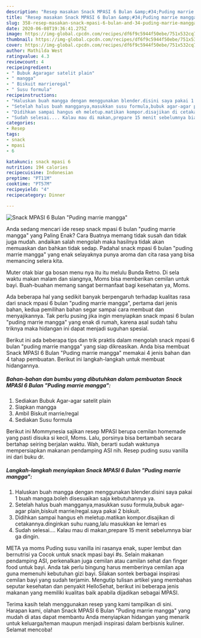 ```yaml
---
description: "Resep masakan Snack MPASI 6 Bulan &amp;#34;Puding marrie mangga&amp;#34; | Resep Bumbu Snack MPASI 6 Bulan &amp;#34;Puding marrie mangga&amp;#34; Yang Enak Banget"
title: "Resep masakan Snack MPASI 6 Bulan &amp;#34;Puding marrie mangga&amp;#34; | Resep Bumbu Snack MPASI 6 Bulan &amp;#34;Puding marrie mangga&amp;#34; Yang Enak Banget"
slug: 358-resep-masakan-snack-mpasi-6-bulan-and-34-puding-marrie-mangga-and-34-resep-bumbu-snack-mpasi-6-bulan-and-34-puding-marrie-mangga-and-34-yang-enak-banget
date: 2020-06-08T19:36:41.275Z
image: https://img-global.cpcdn.com/recipes/df6f9c5944f50ebe/751x532cq70/snack-mpasi-6-bulan-puding-marrie-mangga-foto-resep-utama.jpg
thumbnail: https://img-global.cpcdn.com/recipes/df6f9c5944f50ebe/751x532cq70/snack-mpasi-6-bulan-puding-marrie-mangga-foto-resep-utama.jpg
cover: https://img-global.cpcdn.com/recipes/df6f9c5944f50ebe/751x532cq70/snack-mpasi-6-bulan-puding-marrie-mangga-foto-resep-utama.jpg
author: Mathilda West
ratingvalue: 4.3
reviewcount: 4
recipeingredient:
- " Bubuk Agaragar satelit plain"
- " mangga"
- " Biskuit marrieregal"
- " Susu formula"
recipeinstructions:
- "Haluskan buah mangga dengan menggunakan blender.disini saya pakai 1 buah mangga.boleh disesuaikan saja kebutuhannya ya."
- "Setelah halus buah mangganya,masukkan susu formula,bubuk agar-agar plain,biskuit marrie/regal.saya pakai 2 biskuit."
- "Didihkan sampai hangus eh meletup.matikan kompor.disajikan di cetakannya.dinginkan suhu ruang,lalu masukkan ke lemari es"
- "Sudah selesai.... Kalau mau di makan,prepare 15 menit sebelumnya biar ga dingin."
categories:
- Resep
tags:
- snack
- mpasi
- 6

katakunci: snack mpasi 6 
nutrition: 194 calories
recipecuisine: Indonesian
preptime: "PT11M"
cooktime: "PT57M"
recipeyield: "4"
recipecategory: Dinner

---
```



![Snack MPASI 6 Bulan &#34;Puding marrie mangga&#34;](https://img-global.cpcdn.com/recipes/df6f9c5944f50ebe/751x532cq70/snack-mpasi-6-bulan-puding-marrie-mangga-foto-resep-utama.jpg)

Anda sedang mencari ide resep snack mpasi 6 bulan &#34;puding marrie mangga&#34; yang Paling Enak? Cara Buatnya memang tidak susah dan tidak juga mudah. andaikan salah mengolah maka hasilnya tidak akan memuaskan dan bahkan tidak sedap. Padahal snack mpasi 6 bulan &#34;puding marrie mangga&#34; yang enak selayaknya punya aroma dan cita rasa yang bisa memancing selera kita.

Muter otak biar ga bosan menu nya itu itu melulu Bunda Retno. Di sela waktu makan malam dan siangnya, Moms bisa memberikan cemilan untuk bayi. Buah-buahan memang sangat bermanfaat bagi kesehatan ya, Moms.

Ada beberapa hal yang sedikit banyak berpengaruh terhadap kualitas rasa dari snack mpasi 6 bulan &#34;puding marrie mangga&#34;, pertama dari jenis bahan, kedua pemilihan bahan segar sampai cara membuat dan menyajikannya. Tak perlu pusing jika ingin menyiapkan snack mpasi 6 bulan &#34;puding marrie mangga&#34; yang enak di rumah, karena asal sudah tahu triknya maka hidangan ini dapat menjadi suguhan spesial.


Berikut ini ada beberapa tips dan trik praktis dalam mengolah snack mpasi 6 bulan &#34;puding marrie mangga&#34; yang siap dikreasikan. Anda bisa membuat Snack MPASI 6 Bulan &#34;Puding marrie mangga&#34; memakai 4 jenis bahan dan 4 tahap pembuatan. Berikut ini langkah-langkah untuk membuat hidangannya.

<!--inarticleads1-->

##### Bahan-bahan dan bumbu yang dibutuhkan dalam pembuatan Snack MPASI 6 Bulan &#34;Puding marrie mangga&#34;:

1. Sediakan  Bubuk Agar-agar satelit plain
1. Siapkan  mangga
1. Ambil  Biskuit marrie/regal
1. Sediakan  Susu formula


Berikut ini Mommynesia sajikan resep MPASI berupa cemilan homemade yang pasti disuka si kecil, Moms. Lalu, porsinya bisa bertambah secara bertahap seiring berjalan waktu. Wah, berarti sudah waktunya mempersiapkan makanan pendamping ASI nih. Resep puding susu vanilla ini dari buku dr. 

<!--inarticleads2-->

##### Langkah-langkah menyiapkan Snack MPASI 6 Bulan &#34;Puding marrie mangga&#34;:

1. Haluskan buah mangga dengan menggunakan blender.disini saya pakai 1 buah mangga.boleh disesuaikan saja kebutuhannya ya.
1. Setelah halus buah mangganya,masukkan susu formula,bubuk agar-agar plain,biskuit marrie/regal.saya pakai 2 biskuit.
1. Didihkan sampai hangus eh meletup.matikan kompor.disajikan di cetakannya.dinginkan suhu ruang,lalu masukkan ke lemari es
1. Sudah selesai.... Kalau mau di makan,prepare 15 menit sebelumnya biar ga dingin.


META ya moms Puding susu vanilla ini rasanya enak, super lembut dan bernutrisi ya Cocok untuk snack mpasi bayi #s. Selain makanan pendamping ASI, perkenalkan juga cemilan atau camilan sehat dan finger food untuk bayi. Anda tak perlu bingung harus memberinya cemilan apa guna memenuhi kebutuhan gizi bayi. Silakan sontek berbagai inspirasi cemilan bayi yang sudah terjamin. Mengutip tulisan artikel yang membahas seputar kesehatan dan penyakit HelloSehat, berikut ini beberapa jenis makanan yang memiliki kualitas baik apabila dijadikan sebagai MPASI. 

Terima kasih telah menggunakan resep yang kami tampilkan di sini. Harapan kami, olahan Snack MPASI 6 Bulan &#34;Puding marrie mangga&#34; yang mudah di atas dapat membantu Anda menyiapkan hidangan yang menarik untuk keluarga/teman maupun menjadi inspirasi dalam berbisnis kuliner. Selamat mencoba!
